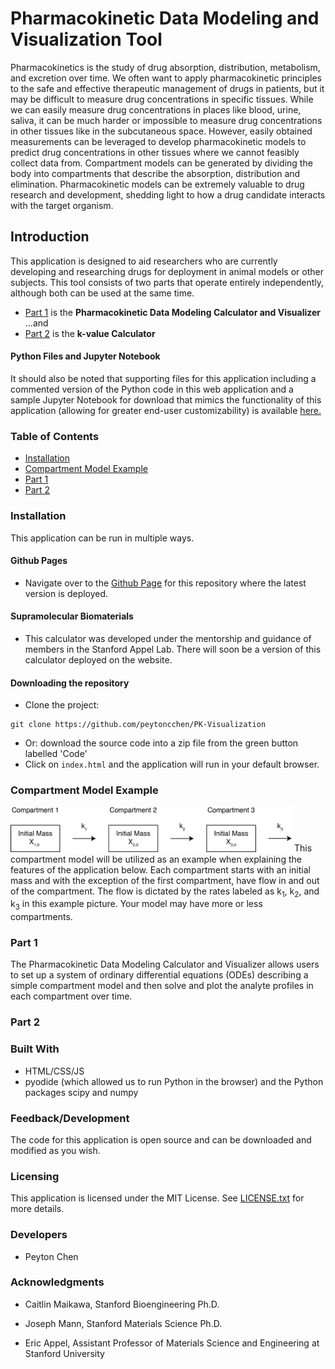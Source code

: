 # Pharmacokinetic Data Modeling and Visualization Tool

Pharmacokinetics is the study of drug absorption, distribution, metabolism, and excretion over time. We often want to apply pharmacokinetic principles to the safe and effective therapeutic management of drugs in patients, but it may be difficult to measure drug concentrations in specific tissues. While we can easily measure drug concentrations in places like blood, urine, saliva, it can be much harder or impossible to measure drug concentrations in other tissues like in the subcutaneous space. However, easily obtained measurements can be leveraged to develop pharmacokinetic models to predict drug concentrations in other tissues where we cannot feasibly collect data from. Compartment models can be generated by dividing the body into compartments that describe the absorption, distribution and elimination. Pharmacokinetic models can be extremely valuable to drug research and development, shedding light to how a drug candidate interacts with the target organism.

## Introduction
This application is designed to aid researchers who are currently developing and researching drugs for deployment in animal models or other subjects. This tool consists of two parts that operate entirely independently, although both can be used at the same time. 

- [Part 1](#part-1) is the **Pharmacokinetic Data Modeling Calculator and Visualizer** ...and
- [Part 2](#part-2) is the **k-value Calculator**

#### Python Files and Jupyter Notebook
It should also be noted that supporting files for this application including a commented version of the Python code in this web application and a sample Jupyter Notebook for download that mimics the functionality of this application (allowing for greater end-user customizability) is available [here.](https://github.com/peytoncchen/PK-Py)

### Table of Contents
- [Installation](#installation)
- [Compartment Model Example](#compartment-model-example)
- [Part 1](#part-1)
- [Part 2](#part-2)

### Installation
This application can be run in multiple ways.

#### Github Pages
- Navigate over to the [Github Page](https://peytoncchen.github.io/PK-Visualization/) for this repository where the latest version is deployed.

#### Supramolecular Biomaterials
- This calculator was developed under the mentorship and guidance of members in the Stanford Appel Lab. There will soon be a version of this calculator deployed on the website.

#### Downloading the repository
- Clone the project:
```
git clone https://github.com/peytoncchen/PK-Visualization
```
- Or: download the source code into a zip file from the green button labelled 'Code'
- Click on ```index.html``` and the application will run in your default browser.

### Compartment Model Example
<img src="examples/cpm.png" width="450">
This compartment model will be utilized as an example when explaining the features of the application below.
Each compartment starts with an initial mass and with the exception of the first compartment, have flow in and out of the compartment. The flow is dictated by the rates labeled as k<sub>1</sub>, k<sub>2</sub>, and k<sub>3</sub> in this example picture. Your model may have more or less compartments.


### Part 1
The Pharmacokinetic Data Modeling Calculator and Visualizer allows users to set up a system of ordinary differential equations (ODEs) describing a simple compartment model and then solve and plot the analyte profiles in each compartment over time. 

### Part 2


### Built With
- HTML/CSS/JS
- pyodide (which allowed us to run Python in the browser) and the Python packages scipy and numpy

### Feedback/Development
The code for this application is open source and can be downloaded and modified as you wish.

### Licensing
This application is licensed under the MIT License. See [LICENSE.txt](LICENSE.txt) for more details.

### Developers
- Peyton Chen

### Acknowledgments
- Caitlin Maikawa, Stanford Bioengineering Ph.D.
- Joseph Mann, Stanford Materials Science Ph.D.

- Eric Appel, Assistant Professor of Materials Science and Engineering at Stanford University